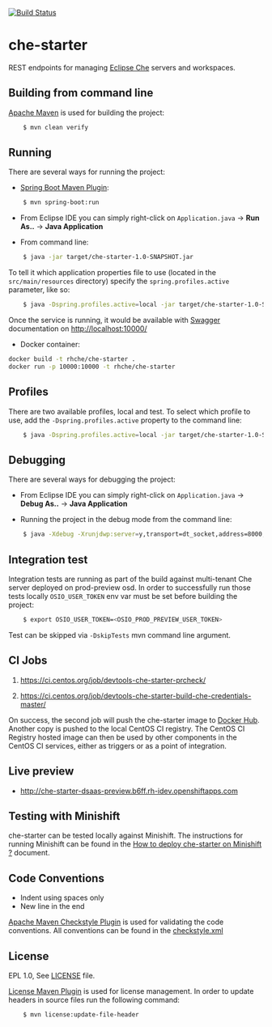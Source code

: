 
[![Build Status](https://ci.centos.org/buildStatus/icon?job=devtools-che-starter-build-che-credentials-master)](https://ci.centos.org/job/devtools-che-starter-build-che-credentials-master)


che-starter
===========

REST endpoints for managing [Eclipse Che](http://www.eclipse.org/che/) servers and workspaces.

Building from command line
--------------------------
[Apache Maven](https://maven.apache.org/) is used for building the project: 

```bash
    $ mvn clean verify
````

Running
-------
There are several ways for running the project:

* [Spring Boot Maven Plugin](http://docs.spring.io/spring-boot/docs/current/maven-plugin/index.html):

```bash
    $ mvn spring-boot:run
````

* From Eclipse IDE you can simply right-click on `Application.java` -> **Run As..** -> **Java Application**

* From command line:

```bash
    $ java -jar target/che-starter-1.0-SNAPSHOT.jar
````

To tell it which application properties file to use (located in the `src/main/resources` directory) specify the `spring.profiles.active` parameter, like so:

```bash
    $ java -Dspring.profiles.active=local -jar target/che-starter-1.0-SNAPSHOT.jar 
````

Once the service is running, it would be available with [Swagger](http://swagger.io/) documentation on [http://localhost:10000/](http://localhost:10000/)

* Docker container:

```bash
docker build -t rhche/che-starter .
docker run -p 10000:10000 -t rhche/che-starter
````

Profiles
--------
There are two available profiles, local and test. To select which profile to use, add the `-Dspring.profiles.active` property to the command line:

```bash
    $ java -Dspring.profiles.active=local -jar target/che-starter-1.0-SNAPSHOT.jar
````

Debugging
---------
There are several ways for debugging the project:

* From Eclipse IDE you can simply right-click on `Application.java` -> **Debug As..** -> **Java Application**

* Running the project in the debug mode from the command line: 

```bash
    $ java -Xdebug -Xrunjdwp:server=y,transport=dt_socket,address=8000,suspend=n -Dspring.profiles.active=local -jar target/che-starter-1.0-SNAPSHOT.jar 
````

Integration test
----------------
Integration tests are running as part of the build against multi-tenant Che server deployed on prod-preview osd.
In order to successfully run those tests locally `OSIO_USER_TOKEN` env var must be set before building the project:

```bash
    $ export OSIO_USER_TOKEN=<OSIO_PROD_PREVIEW_USER_TOKEN>
````

Test can be skipped via `-DskipTests` mvn command line argument.

CI Jobs
-------
1. https://ci.centos.org/job/devtools-che-starter-prcheck/

2. https://ci.centos.org/job/devtools-che-starter-build-che-credentials-master/

On success, the second job will push the che-starter image to [Docker Hub](https://hub.docker.com/r/rhche/che-starter/). Another copy is pushed to the local CentOS CI registry. The CentOS CI Registry hosted image can then be used by other components in the CentOS CI services, either as triggers or as a point of integration.

Live preview
------------

- http://che-starter-dsaas-preview.b6ff.rh-idev.openshiftapps.com

Testing with Minishift
----------------------
che-starter can be tested locally against Minishift. The instructions for running Minishift can be found in the [How to deploy che-starter on Minishift ?](https://github.com/redhat-developer/che-starter/tree/master/openshift-template) document.

Code Conventions
----------------
- Indent using spaces only
- New line in the end

[Apache Maven Checkstyle Plugin](https://maven.apache.org/plugins/maven-checkstyle-plugin/) is used for validating the code conventions. All conventions can be found in the [checkstyle.xml](https://github.com/redhat-developer/che-starter/blob/master/src/main/resources/checkstyle.xml)

License
-------
EPL 1.0, See [LICENSE](LICENSE.txt) file.

[License Maven Plugin](http://www.mojohaus.org/license-maven-plugin/) is used for license management. In order to update headers in source files run the following command: 

```bash
    $ mvn license:update-file-header
````

